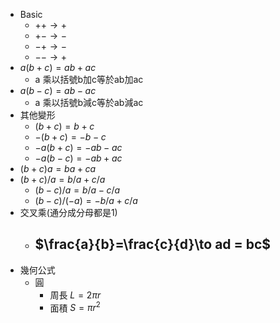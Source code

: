 - Basic
  - $+ + \to +$
  - $+ - \to -$
  - $- + \to -$
  - $- - \to +$
- $a(b+c) = ab + ac$
  - a 乘以括號b加c等於ab加ac
- $a(b-c) = ab - ac$
  - a 乘以括號b減c等於ab減ac
- 其他變形
  - $(b+c)=b+c$
  - $-(b+c)=-b-c$
  - $-a(b+c) = -ab-ac$
  - $-a(b-c) =-ab+ac$
- $(b+c)a = ba + ca$
- $(b+c)/a=b/a+c/a$
  - $(b-c)/a=b/a-c/a$
  - $(b-c)/(-a)=-b/a+c/a$
- 交叉乘(通分成分母都是1)
  - ## $\frac{a}{b}=\frac{c}{d}\to ad = bc$
- 幾何公式
  - 圓
    - 周長 $L=2 \pi r$
    - 面積 $S=\pi r^2$
  